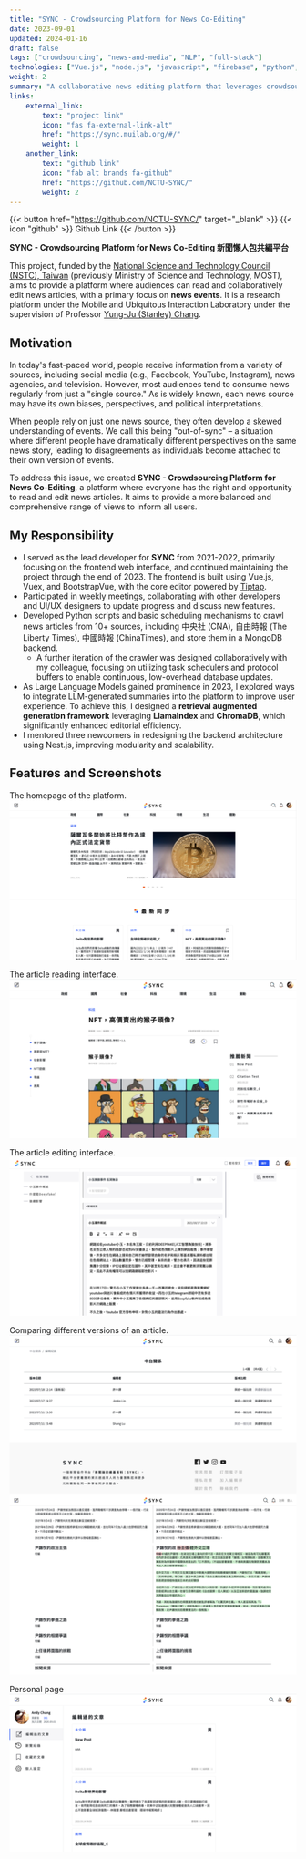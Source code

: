 ```yaml
---
title: "SYNC - Crowdsourcing Platform for News Co-Editing"
date: 2023-09-01
updated: 2024-01-16
draft: false
tags: ["crowdsourcing", "news-and-media", "NLP", "full-stack"]
technologies: ["Vue.js", "node.js", "javascript", "firebase", "python", "mongoDB"]
weight: 2
summary: "A collaborative news editing platform that leverages crowdsourcing and AI to reduce media bias, enabling readers to compare multiple perspectives and collectively create more balanced reporting."
links:
    external_link:
        text: "project link"
        icon: "fas fa-external-link-alt"
        href: "https://sync.muilab.org/#/"
        weight: 1
    another_link:
        text: "github link"
        icon: "fab alt brands fa-github"
        href: "https://github.com/NCTU-SYNC/"
        weight: 2
---
```


{{< button href="https://github.com/NCTU-SYNC/" target="_blank" >}}
{{< icon "github" >}} Github Link
{{< /button >}}

**SYNC - Crowdsourcing Platform for News Co-Editing 新聞懶人包共編平台**

This project, funded by the [National Science and Technology Council (NSTC), Taiwan](https://www.nstc.gov.tw/?l=en) (previously Ministry of Science and Technology, MOST), aims to provide a platform where audiences can read and collaboratively edit news articles, with a primary focus on **news events**. It is a research platform under the Mobile and Ubiquitous Interaction Laboratory under the supervision of Professor [Yung-Ju (Stanley) Chang](https://people.cs.nycu.edu.tw/~armuro/).

## Motivation

In today's fast-paced world, people receive information from a variety of sources, including social media (e.g., Facebook, YouTube, Instagram), news agencies, and television. However, most audiences tend to consume news regularly from just a "single source." As is widely known, each news source may have its own biases, perspectives, and political interpretations.

When people rely on just one news source, they often develop a skewed understanding of events. We call this being "out-of-sync" – a situation where different people have dramatically different perspectives on the same news story, leading to disagreements as individuals become attached to their own version of events.

To address this issue, we created **SYNC - Crowdsourcing Platform for News Co-Editing**, a platform where everyone has the right and opportunity to read and edit news articles. It aims to provide a more balanced and comprehensive range of views to inform all users.

## My Responsibility

- I served as the lead developer for **SYNC** from 2021-2022, primarily focusing on the frontend web interface, and continued maintaining the project through the end of 2023. The frontend is built using Vue.js, Vuex, and BootstrapVue, with the core editor powered by [Tiptap](https://tiptap.dev/).
- Participated in weekly meetings, collaborating with other developers and UI/UX designers to update progress and discuss new features.
- Developed Python scripts and basic scheduling mechanisms to crawl news articles from 10+ sources, including 中央社 (CNA), 自由時報 (The Liberty Times), 中國時報 (ChinaTimes), and store them in a MongoDB backend.
    - A further iteration of the crawler was designed collaboratively with my colleague, focusing on utilizing task schedulers and protocol buffers to enable continuous, low-overhead database updates.
- As Large Language Models gained prominence in 2023, I explored ways to integrate LLM-generated summaries into the platform to improve user experience. To achieve this, I designed a **retrieval augmented generation framework** leveraging **LlamaIndex** and **ChromaDB**, which significantly enhanced editorial efficiency.
- I mentored three newcomers in redesigning the backend architecture using Nest.js, improving modularity and scalability.

## Features and Screenshots
The homepage of the platform.
![SYNC Homepage](thumbnail.png)

The article reading interface.
![Article Reading Interface](assets/article.png)

The article editing interface.
![Article Editing Interface](assets/edit.png)

Comparing different versions of an article.
![Version Comparison Selection](assets/comparison-selection.png)
![Version Comparison View](assets/comparison.png)

Personal page
![Personal Profile Page](assets/personal.png)